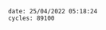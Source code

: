 

                date: 25/04/2022 05:18:24
                cycles: 89100

                         